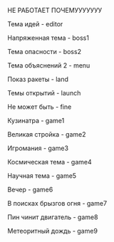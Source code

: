 НЕ РАБОТАЕТ ПОЧЕМУУУУУУУ

Тема идей - editor

Напряженная тема - boss1

Тема опасности - boss2

Тема объяснений 2 - menu

Показ ракеты - land

Темы открытий - launch

Не может быть - fine

Кузинатра - game1

Великая стройка - game2

Игромания - game3

Космическая тема - game4

Научная тема - game5

Вечер - game6

В поисках брызгов огня - game7

Пин чинит двигатель - game8

Метеоритный дождь - game9

